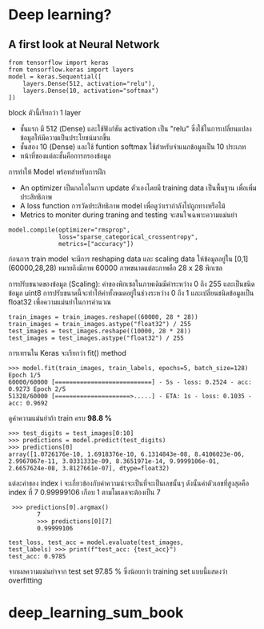 # Deep learning?



## A first look at Neural Network

```
from tensorflow import keras
from tensorflow.keras import layers 
model = keras.Sequential([
    layers.Dense(512, activation="relu"),
    layers.Dense(10, activation="softmax")
])
```

block ตัวนี้เรียกว่า  1 layer 
* ชั้นแรก มี 512 (Dense) และใช้ฟังก์ชัน activation เป็น "relu" ซึ่งใช้ในการเปลี่ยนแปลงข้อมูลให้มีความเป็นประโยชน์มากขึ้น
* ชั้นสอง 10 (Dense) และใช้ funtion softmax ใช้สำหรับจำแนกข้อมูลเป็น 10 ประเภท
* หน้าที่ของแต่ละชั้นคือการกรองข้อมูล

การทำให้ Model พร้อทสำหรับการฝึก
* An optimizer  เป็นกลไกในการ update ตัวเองโดยมี training data เป็นพื้นฐาน เพื่อเพิ่มประสิทธิภาพ
* A loss function การวัดประสิทธิภาพ model เพื่อดูว่าเรากำลังไปถูกทางหรือไม้
* Metrics to moniter during traning and testing  จะสนใจเฉพาะความแม่นยำ

```
model.compile(optimizer="rmsprop",
              loss="sparse_categorical_crossentropy",
              metrics=["accuracy"])
```

ก่อนการ train model จะมีการ reshaping data และ scaling data  ให้ข้อมูลอยู่ใน [0,1]  (60000,28,28) หมายถึงมีภาพ 60000 ภาพขนาดแต่ละภาพคือ 28 x 28 พิกเซล

การปรับขนาดของข้อมูล (Scaling): ค่าของพิกเซลในภาพเดิมมีค่าระหว่าง 0 ถึง 255 และเป็นชนิดข้อมูล uint8 การปรับขนาดนี้จะทำให้ค่าทั้งหมดอยู่ในช่วงระหว่าง 0 ถึง 1 และเปลี่ยนชนิดข้อมูลเป็น float32 เพื่อความแม่นยำในการคำนวณ

```
train_images = train_images.reshape((60000, 28 * 28))
train_images = train_images.astype("float32") / 255
test_images = test_images.reshape((10000, 28 * 28))
test_images = test_images.astype("float32") / 255
```

การเทรนใน Keras  จะเรียกว่า fit() method 
```
>>> model.fit(train_images, train_labels, epochs=5, batch_size=128)
Epoch 1/5
60000/60000 [===========================] - 5s - loss: 0.2524 - acc: 0.9273 Epoch 2/5
51328/60000 [=====================>.....] - ETA: 1s - loss: 0.1035 - acc: 0.9692
```
ดูค่าความแม่นยำถ้า train ครบ **98.8 %** 

```
>>> test_digits = test_images[0:10]
>>> predictions = model.predict(test_digits)
>>> predictions[0]
array([1.0726176e-10, 1.6918376e-10, 6.1314843e-08, 8.4106023e-06,
2.9967067e-11, 3.0331331e-09, 8.3651971e-14, 9.9999106e-01, 2.6657624e-08, 3.8127661e-07], dtype=float32)
```
แต่ละค่าของ index i จะเกี่ยวข้องกับค่าความน่าจะเป็นที่จะเป็นเลขนั้นๆ  ดังนั้นค่าตัวเลขที่สูงสุดคือ index ที่ 7 0.99999106 เกือบ 1 ตามโมเดลจะต้องเป็น 7 

```
 >>> predictions[0].argmax()
        7
        >>> predictions[0][7]
        0.99999106

```


```
test_loss, test_acc = model.evaluate(test_images, 
test_labels) >>> print(f"test_acc: {test_acc}")
test_acc: 0.9785
```
จากผลความแม่นยำจาก test set   97.85 % ซึ่งน้อยกว่า training set  แบบนี้แสดงว่า overfitting 

# deep_learning_sum_book
